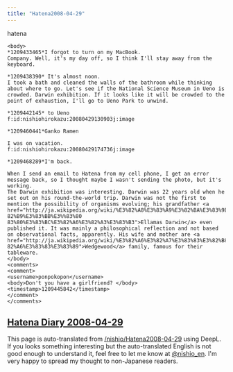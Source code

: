 ```yaml
---
title: "Hatena2008-04-29"
---
```


hatena

```
<body>
*1209433465*I forgot to turn on my MacBook.
Company. Well, it's my day off, so I think I'll stay away from the keyboard.

*1209438390* It's almost noon.
I took a bath and cleaned the walls of the bathroom while thinking about where to go. Let's see if the National Science Museum in Ueno is crowded. Darwin exhibition. If it looks like it will be crowded to the point of exhaustion, I'll go to Ueno Park to unwind.

*1209442145* to Ueno
f:id:nishiohirokazu:20080429130903j:image

*1209460441*Ganko Ramen

I was on vacation.
f:id:nishiohirokazu:20080429174736j:image

*1209468289*I'm back.

When I send an email to Hatena from my cell phone, I get an error message back, so I thought maybe I wasn't sending the photo, but it's working.
The Darwin exhibition was interesting. Darwin was 22 years old when he set out on his round-the-world trip. Darwin was not the first to mention the possibility of organisms evolving; his grandfather <a href="http://ja.wikipedia.org/wiki/%E3%82%A8%E3%83%A9%E3%82%BA%E3%83%9E%E3% 82%B9%E3%83%BB%E3%%83%80 83%80%E3%83%BC%E3%82%A6%E3%82%A3%E3%83%B3">Ellamas Darwin</a> even published it. It was mainly a philosophical reflection and not based on observational facts, apparently. His wife and mother are <a href="http://ja.wikipedia.org/wiki/%E3%82%A6%E3%82%A7%E3%83%83%E3%82%B8%E3% 82%A6%E3%83%83%E3%83%89">Wedgewood</a> family, famous for their tableware.
</body>
<comments>
<comment>
<username>ponpokopon</username>
<body>Don't you have a girlfriend? </body>
<timestamp>1209445842</timestamp>
</comment>
</comments>
```


[Hatena Diary 2008-04-29](https://nishiohirokazu.hatenadiary.org/archive/2008/04/29)
---
This page is auto-translated from [/nishio/Hatena2008-04-29](https://scrapbox.io/nishio/Hatena2008-04-29) using DeepL. If you looks something interesting but the auto-translated English is not good enough to understand it, feel free to let me know at [@nishio_en](https://twitter.com/nishio_en). I'm very happy to spread my thought to non-Japanese readers.